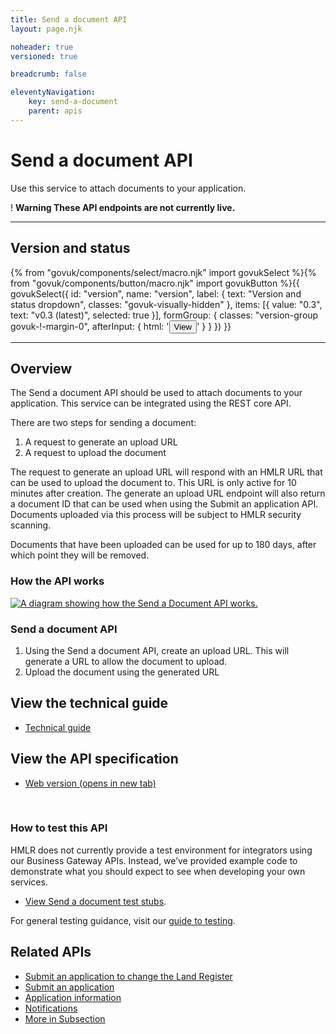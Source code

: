 ```yaml
---
title: Send a document API
layout: page.njk

noheader: true
versioned: true

breadcrumb: false

eleventyNavigation:
    key: send-a-document
    parent: apis
---
```


<div class="govuk-grid-row">
  <div class="govuk-grid-column-full">
    <h1 class="govuk-heading-xl">
      Send a document API
    </h1>
    <p class="govuk-body-l">Use this service to attach documents to your application.</p>
    <div class="govuk-warning-text">
      <span class="govuk-warning-text__icon" aria-hidden="true">!</span>
      <strong class="govuk-warning-text__text">
        <span class="govuk-visually-hidden">Warning</span>
        These API endpoints are not currently live.
      </strong>
    </div>
  </div>
</div>

<section class="govuk-grid-row">
  <div class="govuk-grid-column-two-thirds">
  <hr class="govuk-section-break govuk-section-break--m govuk-section-break--visible govuk-!-margin-top-0">
  <div class="bg-version-grid">
    <div>
        <h2 class="govuk-heading-m govuk-!-margin-0" id="version-and-status">Version and status</h2>
    </div>
    {% from "govuk/components/select/macro.njk" import govukSelect %}{% from "govuk/components/button/macro.njk" import govukButton %}{{ govukSelect({
        id: "version",
        name: "version",
        label: {
            text: "Version and status dropdown",
            classes: "govuk-visually-hidden"
        },
        items: [{
            value: "0.3",
            text: "v0.3 (latest)",
            selected: true
        }],
        formGroup: {
            classes: "version-group govuk-!-margin-0",
            afterInput: {
                html: '<button type="submit" 
                class="govuk-button govuk-!-margin-0" 
                data-module="govuk-button"
                onclick="setVersion();"
                >View</button>'
            }
        }
        }) }}
  </div>
  <hr class="govuk-section-break govuk-section-break--m govuk-section-break--visible">    
  <div>
    <h2 class="govuk-heading-m" id="overview">Overview</h2>
    <p class="govuk-body">
      The Send a document API should be used to attach documents to your application. This service can be integrated
      using the REST core API.</p>
    <p class="govuk-body">There are two steps for sending a document:</p>
    <ol class="govuk-list govuk-list--number">
      <li>A request to generate an upload URL</li>
      <li>A request to upload the document</li>
    </ol>
    <p class="govuk-body">The request to generate an upload URL will respond with an HMLR URL that can be used to
      upload the document to. This URL is only active for 10 minutes after creation. The generate an upload URL
      endpoint will also return a document ID that can be used when using the Submit an application API. Documents
      uploaded via this process will be subject to HMLR security scanning.</p>
    <p class="govuk-body">Documents that have been uploaded can be used for up to 180 days, after which point they
      will be removed.</p>
  </div>
  <div>
    <h3 class="govuk-heading-m" id="how-the-service-api-works">How the API works</h3>
    <div class="govuk-!-padding-bottom-3"></div>
    <a target="_blank" href="/assets/images/SendADocumentSequence.png"><img src="/assets/images/SendADocumentSequence.png" alt="A diagram showing how the Send a Document API works."></a>
    <h3 class="govuk-heading-s">Send a document API</h3>
    <ol class="govuk-list govuk-list--number">
      <li>Using the Send a document API, create an upload URL. This will generate a URL to allow the document to
        upload.</li>
      <li>Upload the document using the generated URL</li>
    </ol>
  </div>
  <div>
    <h2 class="govuk-heading-m" id="view-the-technical-guide">View the technical guide</h2>
    <ul class="govuk-list">
      <li>
        <a class="govuk-body govuk-link" href="./technical-guide">Technical guide</a>
      </li>
    </ul>
  </div>
  <div>
    <h2 class="govuk-heading-m" id="view-the-api-specification">View the API specification</h2>
    <ul class="govuk-list">
      <li>
        <a class="govuk-body govuk-link"
          href="https://landregistry.github.io/bgtechdoc/vcad/v0_3/vcad-spec.html#tag/Send-a-document-API"
          rel="noreferrer noopener" target="_blank">Web version (opens in new tab)</a>
      </li>
    </ul>
  </div>
  <br>
  <div>
    <h3 class="govuk-heading-m" id="how-to-test-this-service-api">How to test this API</h3>
    <p class="govuk-body">HMLR does not currently provide a test environment for integrators using our Business
      Gateway APIs. Instead, we’ve provided example code to demonstrate what you should expect to see when developing
      your own services.</p>
    <ul class="govuk-list">
      <li>
        <p class="govuk-body"><a class="govuk-body govuk-link" href="./test-stubs">View Send a
            document test stubs</a>.</p>
      </li>
    </ul>
    <p class="govuk-body">For general testing guidance, visit our <a class="govuk-body govuk-link"
        href="/a-guide-to-testing">guide to testing</a>.</p>
  </div>
</div>
<div class="govuk-grid-column-one-third">
  <aside class="related-items" role="complementary">
    <h2 class="govuk-heading-m" id="related-apis">
      Related APIs
    </h2>
    <nav role="navigation" aria-labelledby="related-apis">
      <ul class="govuk-list govuk-!-font-size-16">
        <li>
          <a class="govuk-body govuk-link" href="/apis/submit-an-application-to-change-the-land-register">
            Submit an application to change the Land Register
          </a>
        </li>
        <li>
          <a class="govuk-body govuk-link" href="/apis/submit-an-application">
            Submit an application
          </a>
        </li>
        <li>
          <a class="govuk-body govuk-link" href="/apis/application-information">
            Application information
          </a>
        </li>
        <li>
          <a class="govuk-body govuk-link" href="/apis/notifications">
            Notifications
          </a>
        </li>
        <li>
          <a class="govuk-body govuk-link govuk-!-font-weight-bold" href="/find-a-service-api">
            More <span class="govuk-visually-hidden">in Subsection</span>
          </a>
        </li>
      </ul>
    </nav>
  </aside>
</div>
</section>

</div>